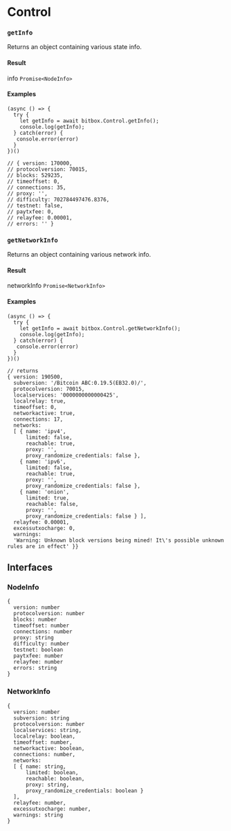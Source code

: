 # Control

### `getInfo`

Returns an object containing various state info.

#### Result

info `Promise<NodeInfo>`

#### Examples

    (async () => {
      try {
        let getInfo = await bitbox.Control.getInfo();
        console.log(getInfo);
      } catch(error) {
       console.error(error)
      }
    })()

    // { version: 170000,
    // protocolversion: 70015,
    // blocks: 529235,
    // timeoffset: 0,
    // connections: 35,
    // proxy: '',
    // difficulty: 702784497476.8376,
    // testnet: false,
    // paytxfee: 0,
    // relayfee: 0.00001,
    // errors: '' }

### `getNetworkInfo`

Returns an object containing various network info.

#### Result

networkInfo `Promise<NetworkInfo>`

#### Examples

    (async () => {
      try {
        let getInfo = await bitbox.Control.getNetworkInfo();
        console.log(getInfo);
      } catch(error) {
       console.error(error)
      }
    })()

    // returns
    { version: 190500,
      subversion: '/Bitcoin ABC:0.19.5(EB32.0)/',
      protocolversion: 70015,
      localservices: '0000000000000425',
      localrelay: true,
      timeoffset: 0,
      networkactive: true,
      connections: 17,
      networks:
      [ { name: 'ipv4',
          limited: false,
          reachable: true,
          proxy: '',
          proxy_randomize_credentials: false },
        { name: 'ipv6',
          limited: false,
          reachable: true,
          proxy: '',
          proxy_randomize_credentials: false },
        { name: 'onion',
          limited: true,
          reachable: false,
          proxy: '',
          proxy_randomize_credentials: false } ],
      relayfee: 0.00001,
      excessutxocharge: 0,
      warnings:
      'Warning: Unknown block versions being mined! It\'s possible unknown rules are in effect' }}

## Interfaces

### NodeInfo

    {
      version: number
      protocolversion: number
      blocks: number
      timeoffset: number
      connections: number
      proxy: string
      difficulty: number
      testnet: boolean
      paytxfee: number
      relayfee: number
      errors: string
    }

### NetworkInfo

    {
      version: number
      subversion: string
      protocolversion: number
      localservices: string,
      localrelay: boolean,
      timeoffset: number,
      networkactive: boolean,
      connections: number,
      networks:
      [ { name: string,
          limited: boolean,
          reachable: boolean,
          proxy: string,
          proxy_randomize_credentials: boolean }
      ],
      relayfee: number,
      excessutxocharge: number,
      warnings: string
    }

<!-- ### NodeMemoryInfo

    {
      locked: {
        used: number
        free: number
        total: number
        locked: number
        chunks_used: number
        chunks_free: number
      }
    } -->
